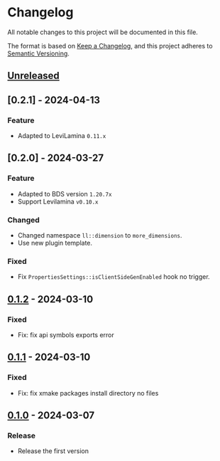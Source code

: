 # Changelog

All notable changes to this project will be documented in this file.

The format is based on [Keep a Changelog](https://keepachangelog.com/en/1.0.0/),
and this project adheres to [Semantic Versioning](https://semver.org/spec/v2.0.0.html).

## [Unreleased]

## [0.2.1] - 2024-04-13

### Feature

- Adapted to LeviLamina `0.11.x`

## [0.2.0] - 2024-03-27

### Feature

- Adapted to BDS version `1.20.7x`
- Support Levilamina `v0.10.x`

### Changed

- Changed namespace `ll::dimension` to `more_dimensions`.
- Use new plugin template.

### Fixed

- Fix `PropertiesSettings::isClientSideGenEnabled` hook no trigger.

## [0.1.2] - 2024-03-10

### Fixed

- Fix: fix api symbols exports error

## [0.1.1] - 2024-03-10

### Fixed

- Fix: fix xmake packages install directory no files

## [0.1.0] - 2024-03-07

### Release

- Release the first version

[Unreleased]: https://github.com/LiteLDev/MoreDimension/compare/v0.1.2...HEAD
[0.1.2]: https://github.com/LiteLDev/MoreDimension/compare/v0.1.1...v0.1.2
[0.1.1]: https://github.com/LiteLDev/MoreDimension/compare/v0.1.0...v0.1.1
[0.1.0]: https://github.com/LiteLDev/MoreDimension/releases/tag/v0.1.0
